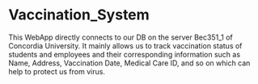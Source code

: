 # Vaccination_System
This WebApp directly connects to our DB on the server Bec351_1 of Concordia University. It mainly allows us to track vaccination status of students and employees and their corresponding information such as Name, Address, Vaccination Date, Medical Care ID, and so on which can help to protect us from virus.

